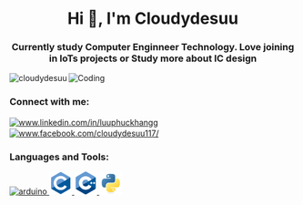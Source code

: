 <h1 align="center">Hi 👋, I'm Cloudydesuu</h1>
<h3 align="center">Currently study Computer Enginneer Technology. Love joining in IoTs projects or Study more about IC design</h3>
<img align="right" alt="Coding" width="400" src=https://staging.cohostcdn.org/attachment/4e1f450d-e354-4995-a36f-579eb69f5f23/bocchi_bop.gif>

<p align="left"> <img src="https://komarev.com/ghpvc/?username=cloudydesuu&label=Profile%20views&color=0e75b6&style=flat" alt="cloudydesuu" /> </p>

<h3 align="left">Connect with me:</h3>
<p align="left">
<a href="https://linkedin.com/in/www.linkedin.com/in/luuphuckhangg" target="blank"><img align="center" src="https://raw.githubusercontent.com/rahuldkjain/github-profile-readme-generator/master/src/images/icons/Social/linked-in-alt.svg" alt="www.linkedin.com/in/luuphuckhangg" height="30" width="40" /></a>
<a href="https://fb.com/www.facebook.com/cloudydesuu117/" target="blank"><img align="center" src="https://raw.githubusercontent.com/rahuldkjain/github-profile-readme-generator/master/src/images/icons/Social/facebook.svg" alt="www.facebook.com/cloudydesuu117/" height="30" width="40" /></a>
</p>

<h3 align="left">Languages and Tools:</h3>
<p align="left"> <a href="https://www.arduino.cc/" target="_blank" rel="noreferrer"> <img src="https://cdn.worldvectorlogo.com/logos/arduino-1.svg" alt="arduino" width="40" height="40"/> </a> <a href="https://www.cprogramming.com/" target="_blank" rel="noreferrer"> <img src="https://raw.githubusercontent.com/devicons/devicon/master/icons/c/c-original.svg" alt="c" width="40" height="40"/> </a> <a href="https://www.w3schools.com/cpp/" target="_blank" rel="noreferrer"> <img src="https://raw.githubusercontent.com/devicons/devicon/master/icons/cplusplus/cplusplus-original.svg" alt="cplusplus" width="40" height="40"/> </a> <a href="https://www.python.org" target="_blank" rel="noreferrer"> <img src="https://raw.githubusercontent.com/devicons/devicon/master/icons/python/python-original.svg" alt="python" width="40" height="40"/> </a> </p>
